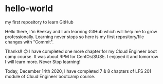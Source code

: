 # hello-world
my first repository to learn GitHub

Hello there, I'm Beekay and I am learning GitHub which will help me to grow professionally. Learning never stops so here is my first repository/file changes with "Commit".

Thanks!! 😊 
I have completed one more chapter for my Cloud Engineer boot camp course. It was about RPM for CentOs/SUSE. I enjoyed it and tomorrow I will learn more.
Never Stop learning!

Today, December 14th 2020, I have completed 7 & 8 chapters of LFS 201 module of Cloud Engineer bootcamp course.
